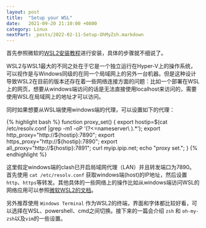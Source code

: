 ```yaml
---
layout: post
title:  "Setup your WSL"
date:   2021-09-20 21:10:00 +0800
category: Linux
nextPart: _posts/2022-02-11-Setup-OhMyZsh.markdown
---
```


首先参照微软的[WSL2安装教程](https://docs.microsoft.com/en-us/windows/wsl/install-win10)进行安装，具体的步骤就不细说了。

WSL2与WSL1最大的不同之处在于它是一个独立运行在Hyper-V上的操作系统，可以视作是与Windows同级的在同一个局域网上的另外一台机器。但是这种设计导致WSL2在目前的版本还存在着一些网络连接方面的问题：比如一个部署在WSL上的网页，想要从windows端访问的话是无法直接使用localhost来访问的，需要使用WSL在局域网上的地址才可以访问。

同时如果想要从WSL端使用windows端的代理，可以设置如下的代理：

{% highlight bash %}
function proxy_set() {
    export hostip=$(cat /etc/resolv.conf |grep -m1 -oP '(?<=nameserver\ ).*');
    export http_proxy="http://${hostip}:7890";
    export https_proxy="http://${hostip}:7890";
    export all_proxy="http://${hostip}:7891";
    curl myip.ipip.net;
    echo "proxy set.";
}
{% endhighlight %}

这里假定windows端的clash已开启局域网代理（LAN）并且转发端口为7890。首先使用 `cat /etc/resolv.conf` 获取windows端(host)的IP地址，然后设置`http`、`https`等转发。其他具体的一些网络上的操作比如从windows端访问WSL的网络应用可以参照[微软WSL2的文档](https://docs.microsoft.com/en-us/windows/wsl/compare-versions)。

另外推荐使用 `Windows Terminal` 作为WSL2的终端，界面和字体都比较好看，可以选择在WSL、powershell、cmd之间切换。接下来的一篇会介绍 `zsh` 和 `oh-my-zsh`以及`vim`的一些设置。

